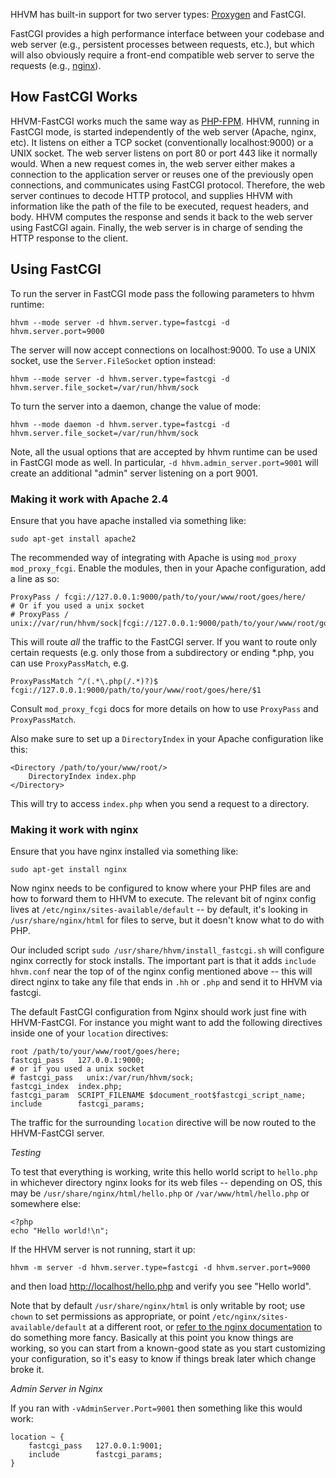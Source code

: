 HHVM has built-in support for two server types: [Proxygen](../basic-usage/proxygen.md) and FastCGI.

FastCGI provides a high performance interface between your codebase and web server (e.g., persistent processes between requests, etc.), but which will also obviously require a front-end compatible web server to serve the requests (e.g., [nginx](http://nginx.org/)).

## How FastCGI Works

HHVM-FastCGI works much the same way as [PHP-FPM](http://php-fpm.org/). HHVM, running in FastCGI mode, is started independently of the web server (Apache, nginx, etc). It listens on either a TCP socket (conventionally localhost:9000) or a UNIX socket. The web server listens on port 80 or port 443 like it normally would. When a new request comes in, the web server either makes a connection to the application server or reuses one of the previously open connections, and communicates using FastCGI protocol. Therefore, the web server continues to decode HTTP protocol, and supplies HHVM with information like the path of the file to be executed, request headers, and body. HHVM computes the response and sends it back to the web server using FastCGI again. Finally, the web server is in charge of sending the HTTP response to the client.

## Using FastCGI

To run the server in FastCGI mode pass the following parameters to hhvm runtime:

    hhvm --mode server -d hhvm.server.type=fastcgi -d hhvm.server.port=9000

The server will now accept connections on localhost:9000. To use a UNIX socket, use the `Server.FileSocket` option instead:

    hhvm --mode server -d hhvm.server.type=fastcgi -d hhvm.server.file_socket=/var/run/hhvm/sock

To turn the server into a daemon, change the value of mode:

    hhvm --mode daemon -d hhvm.server.type=fastcgi -d hhvm.server.file_socket=/var/run/hhvm/sock

Note, all the usual options that are accepted by hhvm runtime can be used in FastCGI mode as well. In particular, `-d hhvm.admin_server.port=9001` will create an additional "admin" server listening on a port 9001.

### Making it work with Apache 2.4

Ensure that you have apache installed via something like:

```
sudo apt-get install apache2
```

The recommended way of integrating with Apache is using `mod_proxy` `mod_proxy_fcgi`. Enable the modules, then in your Apache configuration, add a line as so:

    ProxyPass / fcgi://127.0.0.1:9000/path/to/your/www/root/goes/here/
    # Or if you used a unix socket
    # ProxyPass / unix://var/run/hhvm/sock|fcgi://127.0.0.1:9000/path/to/your/www/root/goes/here/

This will route *all* the traffic to the FastCGI server. If you want to route only certain requests (e.g. only those from a subdirectory or ending *.php, you can use `ProxyPassMatch`, e.g.

    ProxyPassMatch ^/(.*\.php(/.*)?)$ fcgi://127.0.0.1:9000/path/to/your/www/root/goes/here/$1

Consult `mod_proxy_fcgi` docs for more details on how to use `ProxyPass` and `ProxyPassMatch`.

Also make sure to set up a `DirectoryIndex` in your Apache configuration like this:

    <Directory /path/to/your/www/root/>
        DirectoryIndex index.php
    </Directory>

This will try to access `index.php` when you send a request to a directory.

### Making it work with nginx

Ensure that you have nginx installed via something like:

```
sudo apt-get install nginx
```

Now nginx needs to be configured to know where your PHP files are and how to forward them to HHVM to execute. The relevant bit of nginx config lives at `/etc/nginx/sites-available/default` -- by default, it's looking in `/usr/share/nginx/html` for files to serve, but it doesn't know what to do with PHP.

Our included script `sudo /usr/share/hhvm/install_fastcgi.sh` will configure nginx correctly for stock installs. The important part is that it adds `include hhvm.conf` near the top of of the nginx config mentioned above -- this will direct nginx to take any file that ends in `.hh` or `.php` and send it to HHVM via fastcgi.

The default FastCGI configuration from Nginx should work just fine with HHVM-FastCGI. For instance you might want to add the following directives inside one of your `location` directives:

```
root /path/to/your/www/root/goes/here;
fastcgi_pass   127.0.0.1:9000;
# or if you used a unix socket
# fastcgi_pass   unix:/var/run/hhvm/sock;
fastcgi_index  index.php;
fastcgi_param  SCRIPT_FILENAME $document_root$fastcgi_script_name;
include        fastcgi_params;
```

The traffic for the surrounding `location` directive will be now routed to the HHVM-FastCGI server.

*Testing*

To test that everything is working, write this hello world script to `hello.php` in whichever directory nginx looks for its web files -- depending on OS, this may be `/usr/share/nginx/html/hello.php` or `/var/www/html/hello.php` or somewhere else:

```
<?php
echo "Hello world!\n";
```

If the HHVM server is not running, start it up:

```
hhvm -m server -d hhvm.server.type=fastcgi -d hhvm.server.port=9000
```

and then load [http://localhost/hello.php](http://localhost/hello.php) and verify you see "Hello world".

Note that by default `/usr/share/nginx/html` is only writable by root; use `chown` to set permissions as appropriate, or point `/etc/nginx/sites-available/default` at a different root, or [refer to the nginx documentation](http://nginx.org/en/docs/) to do something more fancy. Basically at this point you know things are working, so you can start from a known-good state as you start customizing your configuration, so it's easy to know if things break later which change broke it.

*Admin Server in Nginx*

If you ran with `-vAdminServer.Port=9001` then something like this would work:

```
location ~ {
    fastcgi_pass   127.0.0.1:9001;
    include        fastcgi_params;
}
```

